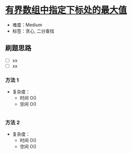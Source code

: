 # [有界数组中指定下标处的最大值](https://leetcode-cn.com/problems/maximum-value-at-a-given-index-in-a-bounded-array/)

- 难度：Medium
- 标签：贪心, 二分查找

## 刷题思路

- [ ] xx
- [ ] xx

### 方法 1

- 复杂度：
    - 时间 O()
    - 空间 O()

``` js

```

### 方法 2

- 复杂度：
    - 时间 O()
    - 空间 O()

``` js

```

